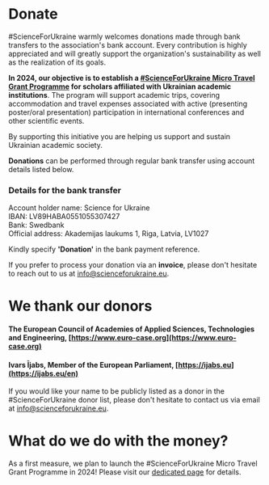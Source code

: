 # Donate

#ScienceForUkraine warmly welcomes donations made through bank transfers to the association's bank account. Every contribution is highly appreciated and will greatly support the organization's sustainability as well as the realization of its goals.

**In 2024, our objective is to establish a **[#ScienceForUkraine Micro Travel Grant Programme](https://scienceforukraine.eu/mtg)** for scholars affiliated with Ukrainian academic institutions**. The program will support academic trips, covering accommodation and travel expenses associated with active (presenting poster/oral presentation) participation in international conferences and other scientific events.

By supporting this initiative you are helping us support and sustain Ukrainian academic society.

**Donations** can be performed through regular bank transfer using account details listed below.


### Details for the bank transfer
Account holder name: Science for Ukraine\
IBAN: LV89HABA0551055307427\
Bank: Swedbank\
Official address: Akademijas laukums 1, Riga, Latvia, LV1027

Kindly specify **'Donation'** in the bank payment reference.  


If you prefer to process your donation via an **invoice**, please don't hesitate to reach out to us at [info@scienceforukraine.eu](mailto:info@scienceforukraine.eu).



# We thank our donors

#### The European Council of Academies of Applied Sciences, Technologies and Engineering, [https://www.euro-case.org](https://www.euro-case.org)
#### Ivars Ījabs, Member of the European Parliament, [https://ijabs.eu](https://ijabs.eu/en)

If you would like your name to be publicly listed as a donor in the #ScienceForUkraine donor list, please don't hesitate to contact us via email at [info@scienceforukraine.eu](mailto:info@scienceforukraine.eu).  


# What do we do with the money?

As a first measure, we plan to launch the #ScienceForUkraine Micro Travel Grant Programme in 2024! Please visit our [dedicated page](./mtg) for details.
